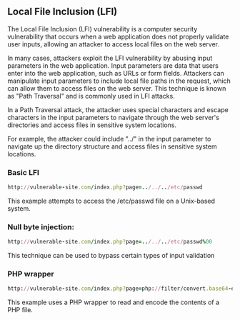 ## Local File Inclusion (LFI)

The Local File Inclusion (LFI) vulnerability is a computer security vulnerability that occurs when a web 
application does not properly validate user inputs, allowing an attacker to access local files on the web server.

In many cases, attackers exploit the LFI vulnerability by abusing input parameters in the web application. 
Input parameters are data that users enter into the web application, such as URLs or form fields. 
Attackers can manipulate input parameters to include local file paths in the request, 
which can allow them to access files on the web server. This technique is known as "Path Traversal" 
and is commonly used in LFI attacks.

In a Path Traversal attack, the attacker uses special characters and escape characters 
in the input parameters to navigate through the web server's directories and access files in sensitive system 
locations.

For example, the attacker could include "../" in the input parameter to navigate up the directory structure 
and access files in sensitive system locations.

### Basic LFI

```ruby
http://vulnerable-site.com/index.php?page=../../../etc/passwd
```
This example attempts to access the /etc/passwd file on a Unix-based system.

### Null byte injection:
```ruby
http://vulnerable-site.com/index.php?page=../../../etc/passwd%00
```
This technique can be used to bypass certain types of input validation

### PHP wrapper

```ruby
http://vulnerable-site.com/index.php?page=php://filter/convert.base64-encode/resource=config.php
```
This example uses a PHP wrapper to read and encode the contents of a PHP file.